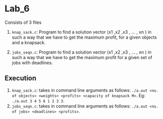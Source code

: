 # Lab_6

Consists of 3 files
1. `knap_sack.c`: Program to find a solution vector (x1 ,x2 ,x3 , ... , xn ) in such a way that we have to get the maximum profit, for a given objects and a knapsack.

2. `jobs_seqn.c`: Program to find a solution vector (x1 ,x2 ,x3 , ... , xn ) in such a way that we have to get the maximum profit for a given set of jobs with deadlines.

## Execution
1. `knap_sack.c`: takes in command line arguments as follows: `./a.out <no. of objects> <weights> <profits> <capacity of knapsack M>`. Eg: `./a.out 3 4 5 6 1 2 3 3`.
2. `jobs_seqn.c`: takes in command line arguments as follows: `./a.out <no. of jobs> <deadlines> <profits>`.
